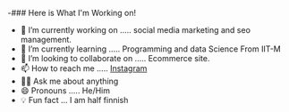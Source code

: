 -### Here is What I'm Working on!

- 💪 I’m currently working on ..... social media marketing and seo management.
- 🌱 I’m currently learning ..... Programming and data Science From IIT-M
- 💞️ I’m looking to collaborate on ..... Ecommerce site.
- 📫 How to reach me ..... [Instagram](https://www.instagram.com/vinit_upadhyay_8454/)
- 🙋‍♂️ Ask me about anything
- 😄 Pronouns ..... He/Him
- 💡 Fun fact ... I am half finnish

<!---
vinit84/vinit84 is a ✨ special ✨ repository because its `README.md` (this file) appears on your GitHub profile.
You can click the Preview link to take a look at your changes.
--->
